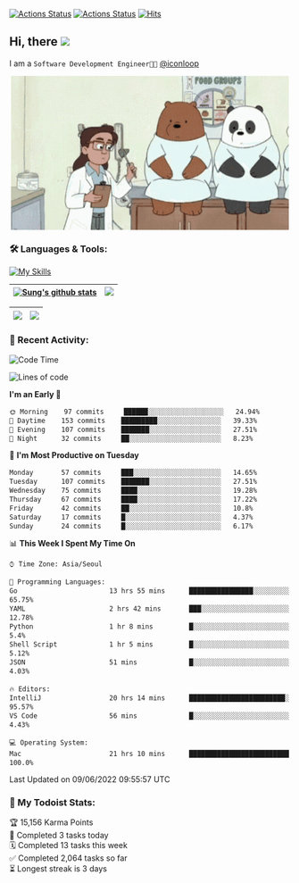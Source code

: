 
[![Actions Status](https://github.com/ddok2/ddok2/workflows/Todoist%20Readme/badge.svg)](https://github.com/ddok2/ddok2/actions)
[![Actions Status](https://github.com/ddok2/ddok2/workflows/wakatime-stats/badge.svg)](https://github.com/ddok2/ddok2/actions)
[![Hits](https://hits.seeyoufarm.com/api/count/incr/badge.svg?url=https%3A%2F%2Fgithub.com%2Fddok2&count_bg=%23FF9595&title_bg=%23555555&icon=github.svg&icon_color=%23FFFFFF&title=hits&edge_flat=false)](https://hits.seeyoufarm.com)

<!-- ![visitors](https://visitor-badge.laobi.icu/badge?page_id=ddok2.ddok2) -->
## Hi, there <img src="https://raw.githubusercontent.com/MartinHeinz/MartinHeinz/master/wave.gif" width="25px">

I am a `Software Development Engineer🧑‍💻` [@iconloop](https://github.com/iconloop)


<p align="center">
    <img align="center" alt="GIF" src="img/debugging.gif" />
</p>


### 🛠 Languages & Tools:

[![My Skills](https://skillicons.dev/icons?i=go,js,ts,py,express,react,svelte,jquery,pug,mongodb,mysql,redis,aws,docker,kubernetes)](https://skillicons.dev)


| <a href="https://github.com/ddok2"><img align="center" src="https://github-readme-stats.vercel.app/api?username=ddok2&show_icons=true&include_all_commits=true&count_private=true&theme=buefy&hide_border=true" alt="Sung's github stats" /></a> | <a href="https://github.com/ddok2"><img src="http://github-readme-streak-stats.herokuapp.com?user=ddok2&hide_border=true" /></a> |
| ------------- |------------- |


| <a href="https://github.com/ddok2"><img align="center" src="https://github-readme-stats.vercel.app/api/top-langs/?username=ddok2&theme=buefy&hide=html,css&hide_border=true width=50%" /></a> | <a href="https://github.com/ddok2"><img align="center" src="https://activity-graph.herokuapp.com/graph?username=ddok2&theme=github&hide_border=true" height="250" /></a> |
| ------------- |--------------------------------------------------------------------------------------------------------------------------------------------------------------------------|


<!-- <details open>
    <summary>📈 My GitHub Stats</summary>
    <p align="center">
        <a href="https://github.com/ddok2">
            <img align="center" src="https://github-readme-stats.vercel.app/api?username=ddok2&show_icons=true&include_all_commits=true&count_private=true&theme=buefy&hide_border=true" alt="Sung's github stats" />
        </a>
    </p>
</details>
<details>
    <summary>💬 Top Languages</summary>
    <p align="center"> 
        <a href="https://github.com/ddok2">
            <img align="center" src="https://github-readme-stats.vercel.app/api/top-langs/?username=ddok2&layout=compact&theme=buefy&hide=html,css&hide_border=true" />
        </a>
    </p>
</details> -->


### 🌈 Recent Activity:
<!--START_SECTION:waka-->
![Code Time](http://img.shields.io/badge/Code%20Time-0%20secs-blue)

![Lines of code](https://img.shields.io/badge/From%20Hello%20World%20I%27ve%20Written-272%20Thousand%20lines%20of%20code-blue)

**I'm an Early 🐤** 

```text
🌞 Morning    97 commits     ██████░░░░░░░░░░░░░░░░░░░   24.94% 
🌆 Daytime    153 commits    █████████░░░░░░░░░░░░░░░░   39.33% 
🌃 Evening    107 commits    ███████░░░░░░░░░░░░░░░░░░   27.51% 
🌙 Night      32 commits     ██░░░░░░░░░░░░░░░░░░░░░░░   8.23%

```
📅 **I'm Most Productive on Tuesday** 

```text
Monday       57 commits     ███░░░░░░░░░░░░░░░░░░░░░░   14.65% 
Tuesday      107 commits    ███████░░░░░░░░░░░░░░░░░░   27.51% 
Wednesday    75 commits     ████░░░░░░░░░░░░░░░░░░░░░   19.28% 
Thursday     67 commits     ████░░░░░░░░░░░░░░░░░░░░░   17.22% 
Friday       42 commits     ██░░░░░░░░░░░░░░░░░░░░░░░   10.8% 
Saturday     17 commits     █░░░░░░░░░░░░░░░░░░░░░░░░   4.37% 
Sunday       24 commits     █░░░░░░░░░░░░░░░░░░░░░░░░   6.17%

```


📊 **This Week I Spent My Time On** 

```text
⌚︎ Time Zone: Asia/Seoul

💬 Programming Languages: 
Go                       13 hrs 55 mins      ████████████████░░░░░░░░░   65.75% 
YAML                     2 hrs 42 mins       ███░░░░░░░░░░░░░░░░░░░░░░   12.78% 
Python                   1 hr 8 mins         █░░░░░░░░░░░░░░░░░░░░░░░░   5.4% 
Shell Script             1 hr 5 mins         █░░░░░░░░░░░░░░░░░░░░░░░░   5.12% 
JSON                     51 mins             █░░░░░░░░░░░░░░░░░░░░░░░░   4.03%

🔥 Editors: 
IntelliJ                 20 hrs 14 mins      ████████████████████████░   95.57% 
VS Code                  56 mins             █░░░░░░░░░░░░░░░░░░░░░░░░   4.43%

💻 Operating System: 
Mac                      21 hrs 10 mins      █████████████████████████   100.0%

```


 Last Updated on 09/06/2022 09:55:57 UTC
<!--END_SECTION:waka-->

### 🚧 My Todoist Stats:
<!-- TODO-IST:START -->
🏆  15,156 Karma Points           
🌸  Completed 3 tasks today           
🗓  Completed 13 tasks this week           
✅  Completed 2,064 tasks so far           
⏳  Longest streak is 3 days
<!-- TODO-IST:END -->

